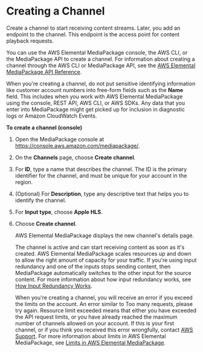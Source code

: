# Creating a Channel<a name="channels-create"></a>

Create a channel to start receiving content streams\. Later, you add an endpoint to the channel\. This endpoint is the access point for content playback requests\.

You can use the AWS Elemental MediaPackage console, the AWS CLI, or the MediaPackage API to create a channel\. For information about creating a channel through the AWS CLI or MediaPackage API, see the [AWS Elemental MediaPackage API Reference](https://docs.aws.amazon.com/mediapackage/latest/apireference/)\.

When you're creating a channel, do not put sensitive identifying information like customer account numbers into free\-form fields such as the **Name** field\. This includes when you work with AWS Elemental MediaPackage using the console, REST API, AWS CLI, or AWS SDKs\. Any data that you enter into MediaPackage might get picked up for inclusion in diagnostic logs or Amazon CloudWatch Events\.

**To create a channel \(console\)**

1. Open the MediaPackage console at [https://console\.aws\.amazon\.com/mediapackage/](https://console.aws.amazon.com/mediapackage/)\.

1. On the **Channels** page, choose **Create channel**\.

1. For **ID**, type a name that describes the channel\. The ID is the primary identifier for the channel, and must be unique for your account in the region\.

1. \(Optional\) For **Description**, type any descriptive text that helps you to identify the channel\.

1. For **Input type**, choose **Apple HLS**\.

1. Choose **Create channel**\.

   AWS Elemental MediaPackage displays the new channel's details page\.

   The channel is active and can start receiving content as soon as it's created\. AWS Elemental MediaPackage scales resources up and down to allow the right amount of capacity for your traffic\. If you're using input redundancy and one of the inputs stops sending content, then MediaPackage automatically switches to the other input for the source content\. For more information about how input redundancy works, see [How Input Redundancy Works](what-is-flow-ir.md)\.

   When you're creating a channel, you will receive an error if you exceed the limits on the account\. An error similar to Too many requests, please try again\. Resource limit exceeded means that either you have exceeded the API request limits, or you have already reached the maximum number of channels allowed on your account\. If this is your first channel, or if you think you received this error wrongfully, contact [AWS Support](https://aws.amazon.com/support)\. For more information about limits in AWS Elemental MediaPackage, see [Limits in AWS Elemental MediaPackage](limits.md)\.